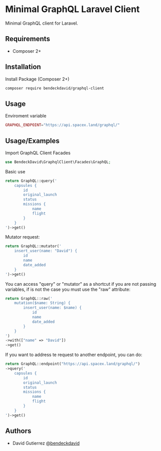 
# Minimal GraphQL Laravel Client

Minimal GraphQL client for Laravel.



## Requirements

- Composer 2+

## Installation

Install Package (Composer 2+)
```bash
composer require bendeckdavid/graphql-client
```


    
## Usage

Enviroment variable 
```php
GRAPHQL_ENDPOINT="https://api.spacex.land/graphql/"
```



## Usage/Examples

Import GraphQL Client Facades
```php
use BendeckDavid\GraphqlClient\Facades\GraphQL;
```

Basic use

```php
return GraphQL::query('
    capsules {
        id
        original_launch
        status
        missions {
            name
            flight
        }
    }
')->get()
```

Mutator request:
```php
return GraphQL::mutator('
    insert_user(name: "David") {
        id
        name
        date_added
    }
')->get()
```

You can access "query" or "mutator" as a shortcut if you are not passing variables, if is not the case you must use the "raw" attribute:

```php
return GraphQL::raw('
    mutation($name: String) {
        insert_user(name: $name) {
            id
            name
            date_added
        }
    }
')
->with(["name" => "David"])
->get()
```

If you want to address te request to another endpoint, you can do:

```php
return GraphQL::endpoint("https://api.spacex.land/graphql/")
->query('
    capsules {
        id
        original_launch
        status
        missions {
            name
            flight
        }
    }
')->get()

```

## Authors

- David Gutierrez [@bendeckdavid](https://www.github.com/bendeckdavid)

